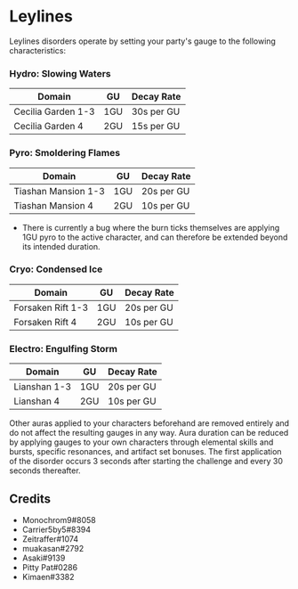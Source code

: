 # Leylines

Leylines disorders operate by setting your party's gauge to the following characteristics:

### Hydro: Slowing Waters

| Domain | GU | Decay Rate |
|---|---|---|
| Cecilia Garden 1-3 | 1GU | 30s per GU |
| Cecilia Garden 4 | 2GU | 15s per GU |

### Pyro: Smoldering Flames 

| Domain | GU | Decay Rate |
|---|---|---|
| Tiashan Mansion 1-3 | 1GU | 20s per GU |
| Tiashan Mansion 4 | 2GU | 10s per GU |

* There is currently a bug where the burn ticks themselves are applying 1GU pyro to the active character, and can therefore be extended beyond its intended duration.

### Cryo: Condensed Ice

| Domain | GU | Decay Rate |
|---|---|---|
| Forsaken Rift 1-3 | 1GU | 20s per GU |
| Forsaken Rift 4 | 2GU | 10s per GU |

### Electro: Engulfing Storm

| Domain | GU | Decay Rate |
|---|---|---|
| Lianshan 1-3 | 1GU | 20s per GU |
| Lianshan 4 | 2GU | 10s per GU |

Other auras applied to your characters beforehand are removed entirely and do not affect the resulting gauges in any way.  Aura duration can be reduced by applying gauges to your own characters through elemental skills and bursts, specific resonances, and artifact set bonuses.   The first application of the disorder occurs 3 seconds after starting the challenge and every 30 seconds thereafter.

## Credits

* Monochrom9#8058
* Carrier5by5#8394
* Zeitraffer#1074
* muakasan#2792
* Asaki#9139
* Pitty Pat#0286
* Kimaen#3382
